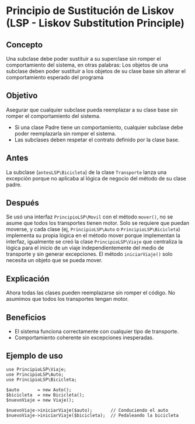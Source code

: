 # Principio de Sustitución de Liskov (LSP - Liskov Substitution Principle)

## Concepto
Una subclase debe poder sustituir a su superclase sin romper el comportamiento del sistema, en otras palabras: Los objetos de una subclase deben poder sustituir a los objetos de su clase base sin alterar el comportamiento esperado del programa

## Objetivo
Asegurar que cualquier subclase pueda reemplazar a su clase base sin romper el comportamiento del sistema.
- Si una clase Padre tiene un comportamiento, cualquier subclase debe poder reemplazarla sin romper el sistema.
- Las subclases deben respetar el contrato definido por la clase base.

## Antes
La subclase (`antesLSP\Bicicleta`) de la clase `Transporte` lanza una excepción porque no aplicaba al lógica de negocio del método de su clase padre.

## Después
Se usó una interfaz `PrincipioLSP\Movil` con el método `mover()`, no se asume que todos los transportes tienen motor. Solo se requiere que puedan moverse, y cada clase (ej, `PrincipioLSP\Auto` o `PrincipioLSP\Bicicleta`) implementa su propia lógica en el método mover porque implementan la interfaz, igualmente se creó la clase `PrincipioLSP\Viaje` que centraliza la lógica para el inicio de un viaje independientemente del medio de transporte y sin generar excepciones. El método `iniciarViaje()` solo necesita un objeto que se pueda mover.

## Explicación
Ahora todas las clases pueden reemplazarse sin romper el código. No asumimos que todos los transportes tengan motor.

## Beneficios
- El sistema funciona correctamente con cualquier tipo de transporte.
- Comportamiento coherente sin excepciones inesperadas.

## Ejemplo de uso
```
use PrincipioLSP\Viaje;
use PrincipioLSP\Auto;
use PrincipioLSP\Bicicleta;

$auto       = new Auto();
$bicicleta  = new Bicicleta();
$nuevoViaje = new Viaje();

$nuevoViaje->iniciarViaje($auto);       // Conduciendo el auto
$nuevoViaje->iniciarViaje($bicicleta);  // Pedaleando la bicicleta
```


